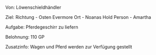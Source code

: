 Von:
Löwenschieldhändler

Ziel:
Richtung - Osten Evermore
Ort - Noanas Hold
Person - Amartha 

Aufgabe: 
Pferdegeschirr zu liefern 

Belohnung:
110 GP

Zusatzinfo:
Wagen und Pferd werden zur Verfügung gestellt
